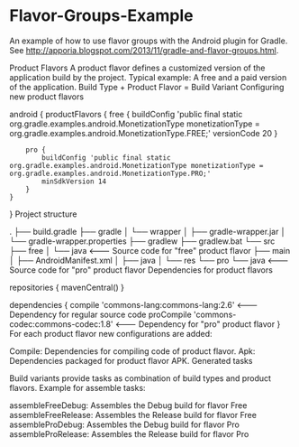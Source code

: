 Flavor-Groups-Example
=====================

An example of how to use flavor groups with the Android plugin for Gradle.
See http://apporia.blogspot.com/2013/11/gradle-and-flavor-groups.html.

Product Flavors
A product flavor defines a customized version of the application build by the project.
Typical example: A free and a paid version of the application.
Build Type + Product Flavor = Build Variant
Configuring new product flavors

android {
    productFlavors {
        free {
            buildConfig 'public final static org.gradle.examples.android.MonetizationType monetizationType = org.gradle.examples.android.MonetizationType.FREE;'
            versionCode 20
        }

        pro {
            buildConfig 'public final static org.gradle.examples.android.MonetizationType monetizationType = org.gradle.examples.android.MonetizationType.PRO;'        
            minSdkVersion 14
        }
    }
}
Project structure

.
├── build.gradle
├── gradle
│   └── wrapper
│       ├── gradle-wrapper.jar
│       └── gradle-wrapper.properties
├── gradlew
├── gradlew.bat
└── src
    ├── free
    │   └── java                        <--- Source code for "free" product flavor
    ├── main
    │   ├── AndroidManifest.xml
    │   ├── java
    │   └── res
    └── pro
        └── java                        <--- Source code for "pro" product flavor
Dependencies for product flavors

repositories {
    mavenCentral()
}

dependencies {
    compile 'commons-lang:commons-lang:2.6'         <--- Dependency for regular source code
    proCompile 'commons-codec:commons-codec:1.8'    <--- Dependency for "pro" product flavor
}
For each product flavor new configurations are added:

<productFlavor>Compile: Dependencies for compiling code of product flavor.
<productFlavor>Apk: Dependencies packaged for product flavor APK.
Generated tasks

Build variants provide tasks as combination of build types and product flavors. Example for assemble tasks:

assembleFreeDebug: Assembles the Debug build for flavor Free
assembleFreeRelease: Assembles the Release build for flavor Free
assembleProDebug: Assembles the Debug build for flavor Pro
assembleProRelease: Assembles the Release build for flavor Pro
